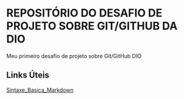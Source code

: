 # REPOSITÓRIO DO DESAFIO DE PROJETO SOBRE GIT/GITHUB DA DIO
Meu primeiro desafio de projeto sobre Git/GitHub DIO 

## Links Úteis
[Sintaxe_Basica_Markdown](https://www.markdownguide.org/basic-syntax/)
